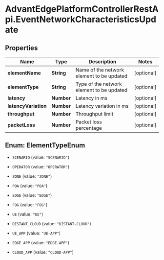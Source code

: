 # AdvantEdgePlatformControllerRestApi.EventNetworkCharacteristicsUpdate

## Properties
Name | Type | Description | Notes
------------ | ------------- | ------------- | -------------
**elementName** | **String** | Name of the network element to be updated | [optional] 
**elementType** | **String** | Type of the network element to be updated | [optional] 
**latency** | **Number** | Latency in ms | [optional] 
**latencyVariation** | **Number** | Latency variation in ms | [optional] 
**throughput** | **Number** | Throughput limit | [optional] 
**packetLoss** | **Number** | Packet loss percentage | [optional] 


<a name="ElementTypeEnum"></a>
## Enum: ElementTypeEnum


* `SCENARIO` (value: `"SCENARIO"`)

* `OPERATOR` (value: `"OPERATOR"`)

* `ZONE` (value: `"ZONE"`)

* `POA` (value: `"POA"`)

* `EDGE` (value: `"EDGE"`)

* `FOG` (value: `"FOG"`)

* `UE` (value: `"UE"`)

* `DISTANT_CLOUD` (value: `"DISTANT-CLOUD"`)

* `UE_APP` (value: `"UE-APP"`)

* `EDGE_APP` (value: `"EDGE-APP"`)

* `CLOUD_APP` (value: `"CLOUD-APP"`)




